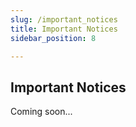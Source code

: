 ```yaml
---
slug: /important_notices
title: Important Notices
sidebar_position: 8

---
```

## Important Notices

Coming soon...
